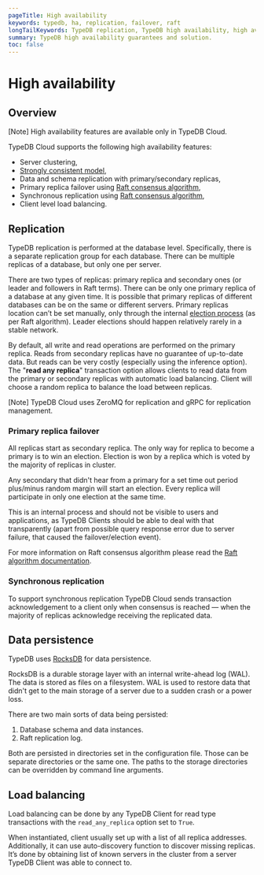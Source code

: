 ```yaml
---
pageTitle: High availability
keywords: typedb, ha, replication, failover, raft
longTailKeywords: TypeDB replication, TypeDB high availability, high availability
summary: TypeDB high availability guarantees and solution.
toc: false
---
```


# High availability

## Overview

<div class="note">
[Note]
High availability features are available only in TypeDB Cloud.
</div>

TypeDB Cloud supports the following high availability features: 

* Server clustering,
* [Strongly consistent model](https://en.wikipedia.org/wiki/Strong_consistency),
* Data and schema replication with primary/secondary replicas,
* Primary replica failover using [Raft consensus algorithm](https://en.wikipedia.org/wiki/Raft_(algorithm)),
* Synchronous replication using [Raft consensus algorithm](https://en.wikipedia.org/wiki/Raft_(algorithm)),
* Client level load balancing.

## Replication

TypeDB replication is performed at the database level. Specifically, there is a separate replication group for each 
database. There can be multiple replicas of a database, but only one 
per server.

There are two types of replicas: primary replica and secondary ones (or leader and followers in Raft terms). There can 
be only one primary replica of a database at any given time. It is possible that primary replicas of different 
databases can be on the same or different servers. Primary replicas location can’t be set manually, only through
the internal [election process](#leader-election) (as per Raft algorithm). Leader elections should happen relatively rarely in a stable network.

By default, all write and read operations are performed on the primary replica. Reads from secondary replicas have 
no guarantee of up-to-date data. But reads can be very costly (especially using the inference option). The "**read any replica**"
transaction option allows clients to read data from the primary or secondary replicas with automatic load balancing.
Client will choose a random replica to balance the load between replicas. 

<div class="note">
[Note]
TypeDB Cloud uses ZeroMQ for replication and gRPC for replication management.
</div>

### Primary replica failover

All replicas start as secondary replica. The only way for replica to become a primary is to win an election. Election 
is won by a replica which is voted by the majority of replicas in cluster.

Any secondary that didn't hear from a primary for a set time out period plus/minus random margin will start an 
election. Every replica will participate in only one election at the same time.

This is an internal process and should not be visible to users and applications, as TypeDB Clients should be able to deal with that transparently (apart from possible query response error due to server failure, that caused the failover/election event).

For more information on Raft consensus algorithm please read the [Raft algorithm documentation](https://raft.github.io/).

### Synchronous replication

To support synchronous replication TypeDB Cloud sends transaction acknowledgement to a client only when consensus is 
reached — when the majority of replicas acknowledge receiving the replicated data.

## Data persistence

TypeDB uses [RocksDB](https://rocksdb.org/) for data persistence. 

RocksDB is a durable storage layer with an internal write-ahead log (WAL). The data is stored as
files on a filesystem. WAL is used to restore data that didn't get to the main storage of a server due to a 
sudden crash or a power loss.

There are two main sorts of data being persisted:

1. Database schema and data instances.
2. Raft replication log.

Both are persisted in directories set in the configuration file. Those can be separate directories or the same one. 
The paths to the storage directories can be overridden by command line arguments.

## Load balancing

Load balancing can be done by any TypeDB Client for read type transactions with the `read_any_replica` option set to 
`True`.

When instantiated, client usually set up with a list of all replica addresses. Additionally, it can use auto-discovery 
function to discover missing replicas. It’s done by obtaining list of known servers in the cluster from a server TypeDB 
Client was able to connect to.
